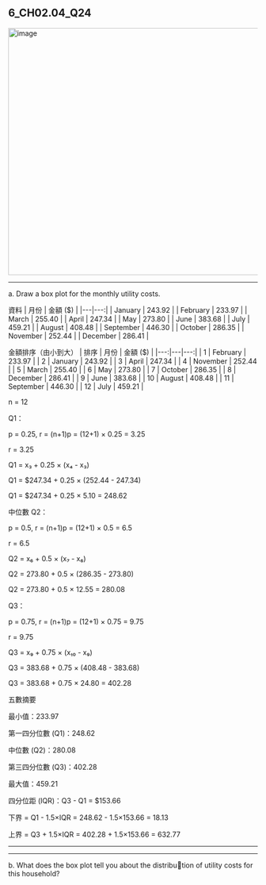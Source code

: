 ## 6_CH02.04_Q24

<img width="574" height="498" alt="image" src="https://github.com/user-attachments/assets/18f6bb7c-cc1f-4fd5-a554-81a31a5a6d25" />

---
a. Draw a box plot for the monthly utility costs.

資料
| 月份 | 金額 ($) |
|---|---:|
| January | 243.92 |
| February | 233.97 |
| March | 255.40 |
| April | 247.34 |
| May | 273.80 |
| June | 383.68 |
| July | 459.21 |
| August | 408.48 |
| September | 446.30 |
| October | 286.35 |
| November | 252.44 |
| December | 286.41 |

金額排序（由小到大）
| 排序 | 月份 | 金額 ($) |
|---:|---|---:|
| 1 | February | 233.97 |
| 2 | January | 243.92 |
| 3 | April | 247.34 |
| 4 | November | 252.44 |
| 5 | March | 255.40 |
| 6 | May | 273.80 |
| 7 | October | 286.35 |
| 8 | December | 286.41 |
| 9 | June | 383.68 |
| 10 | August | 408.48 |
| 11 | September | 446.30 |
| 12 | July | 459.21 |

n = 12

Q1：

p = 0.25, r = (n+1)p = (12+1) × 0.25 = 3.25

r = 3.25 

Q1 = x₃ + 0.25 × (x₄ - x₃)

Q1 = $247.34 + 0.25 × (252.44 - 247.34)

Q1 = $247.34 + 0.25 × 5.10 = 248.62

中位數 Q2：

p = 0.5, r = (n+1)p = (12+1) × 0.5 = 6.5

r = 6.5

Q2 = x₆ + 0.5 × (x₇ - x₆)

Q2 = 273.80 + 0.5 × (286.35 - 273.80)

Q2 = 273.80 + 0.5 × 12.55 = 280.08

Q3：

p = 0.75, r = (n+1)p = (12+1) × 0.75 = 9.75

r = 9.75

Q3 = x₉ + 0.75 × (x₁₀ - x₉)

Q3 = 383.68 + 0.75 × (408.48 - 383.68)

Q3 = 383.68 + 0.75 × 24.80 = 402.28

五數摘要

最小值：233.97

第一四分位數 (Q1)：248.62

中位數 (Q2)：280.08

第三四分位數 (Q3)：402.28

最大值：459.21

四分位距 (IQR)：Q3 - Q1 = $153.66

下界 = Q1 - 1.5×IQR = 248.62 - 1.5×153.66 = 18.13

上界 = Q3 + 1.5×IQR = 402.28 + 1.5×153.66 = 632.77


---












---
b. What does the box plot tell you about the distribu￾tion of utility costs for this household?
